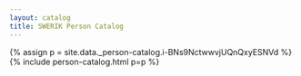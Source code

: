 ```yaml
---
layout: catalog
title: SWERIK Person Catalog
---
```

{% assign p = site.data._person-catalog.i-BNs9NctwwvjUQnQxyESNVd %}
{% include person-catalog.html p=p %}

